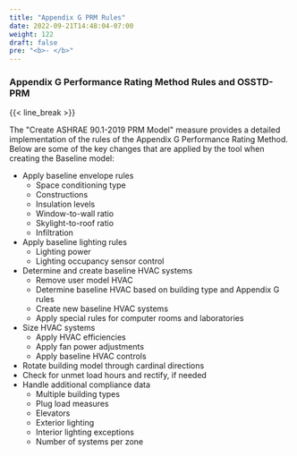 ```yaml
---
title: "Appendix G PRM Rules"
date: 2022-09-21T14:48:04-07:00
weight: 122
draft: false
pre: "<b>- </b>"
---
```

### Appendix G Performance Rating Method Rules and OSSTD-PRM

{{< line_break >}}

The "Create ASHRAE 90.1-2019 PRM Model" measure provides a detailed implementation of the rules of the Appendix G Performance Rating Method. Below are some of the key changes that are applied by the tool when creating the Baseline model: 
- Apply baseline envelope rules
  - Space conditioning type
  - Constructions
  - Insulation levels
  - Window-to-wall ratio
  - Skylight-to-roof ratio
  - Infiltration
- Apply baseline lighting rules
  - Lighting power
  - Lighting occupancy sensor control
- Determine and create baseline HVAC systems 
  - Remove user model HVAC
  - Determine baseline HVAC based on building type and Appendix G rules
  - Create new baseline HVAC systems
  - Apply special rules for computer rooms and laboratories
- Size HVAC systems
  - Apply HVAC efficiencies
  - Apply fan power adjustments
  - Apply baseline HVAC controls
- Rotate building model through cardinal directions
- Check for unmet load hours and rectify, if needed
- Handle additional compliance data
  - Multiple building types
  - Plug load measures
  - Elevators
  - Exterior lighting
  - Interior lighting exceptions
  - Number of systems per zone

